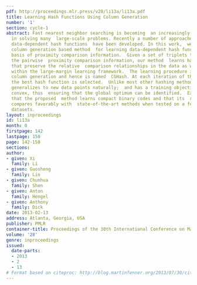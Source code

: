 ```yaml
---
pdf: http://proceedings.mlr.press/v28/li13a/li13a.pdf
title: Learning Hash Functions Using Column Generation
number: '1'
section: cycle-1
abstract: Fast nearest neighbor searching is becoming  an increasingly important tool
  in solving many  large-scale problems. Recently a number of approaches  to learning
  data-dependent hash functions  have been developed. In this work,  we propose a
  column generation based method  for learning data-dependent hash functions on  the
  basis of proximity comparison information.  Given a set of triplets that encode
  the pairwise  proximity comparison information, our method  learns hash functions
  that preserve the relative  comparison relationships in the data as well as  possible
  within the large-margin learning framework.  The learning procedure is implemented  using
  column generation and hence is named  CGHash. At each iteration of the column generation  procedure,
  the best hash function is selected.  Unlike most other hashing methods, our  method
  generalizes to new data points naturally;  and has a training objective which is
  convex, thus  ensuring that the global optimum can be identified.  Experiments demonstrate
  that the proposed  method learns compact binary codes and that its  retrieval performance
  compares favorably with  state-of-the-art methods when tested on a few  benchmark
  datasets.
layout: inproceedings
id: li13a
month: 0
firstpage: 142
lastpage: 150
page: 142-150
sections: 
author:
- given: Xi
  family: Li
- given: Guosheng
  family: Lin
- given: Chunhua
  family: Shen
- given: Anton
  family: Hengel
- given: Anthony
  family: Dick
date: 2013-02-13
address: Atlanta, Georgia, USA
publisher: PMLR
container-title: Proceedings of the 30th International Conference on Machine Learning
volume: '28'
genre: inproceedings
issued:
  date-parts:
  - 2013
  - 2
  - 13
# Format based on citeproc: http://blog.martinfenner.org/2013/07/30/citeproc-yaml-for-bibliographies/
---
```

